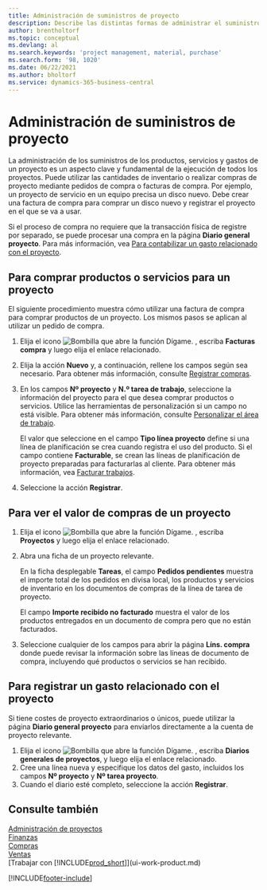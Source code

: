 ```yaml
---
title: Administración de suministros de proyecto
description: Describe las distintas formas de administrar el suministro y la compra de materiales y de servicios para proyectos.
author: brentholtorf
ms.topic: conceptual
ms.devlang: al
ms.search.keywords: 'project management, material, purchase'
ms.search.form: '98, 1020'
ms.date: 06/22/2021
ms.author: bholtorf
ms.service: dynamics-365-business-central
---
```

# <a name="manage-project-supplies"></a>Administración de suministros de proyecto
La administración de los suministros de los productos, servicios y gastos de un proyecto es un aspecto clave y fundamental de la ejecución de todos los proyectos. Puede utilizar las cantidades de inventario o realizar compras de proyecto mediante pedidos de compra o facturas de compra. Por ejemplo, un proyecto de servicio en un equipo precisa un disco nuevo. Debe crear una factura de compra para comprar un disco nuevo y registrar el proyecto en el que se va a usar.

Si el proceso de compra no requiere que la transacción física de registre por separado, se puede procesar una compra en la página **Diario general proyecto**. Para más información, vea [Para contabilizar un gasto relacionado con el proyecto](projects-how-manage-project-supplies.md#to-post-a-job-related-expense).

## <a name="to-purchase-items-or-services-for-a-project"></a>Para comprar productos o servicios para un proyecto
El siguiente procedimiento muestra cómo utilizar una factura de compra para comprar productos de un proyecto. Los mismos pasos se aplican al utilizar un pedido de compra.  

1. Elija el icono ![Bombilla que abre la función Dígame.](media/ui-search/search_small.png "Dígame qué desea hacer") , escriba **Facturas compra** y luego elija el enlace relacionado.  
2. Elija la acción **Nuevo** y, a continuación, rellene los campos según sea necesario. Para obtener más información, consulte [Registrar compras](purchasing-how-record-purchases.md).
3. En los campos **Nº proyecto** y **N.º tarea de trabajo**, seleccione la información del proyecto para el que desea comprar productos o servicios. Utilice las herramientas de personalización si un campo no está visible. Para obtener más información, consulte [Personalizar el área de trabajo](ui-personalization-user.md).

    El valor que seleccione en el campo **Tipo línea proyecto** define si una línea de planificación se crea cuando registra el uso del producto. Si el campo contiene **Facturable**, se crean las líneas de planificación de proyecto preparadas para facturarlas al cliente. Para obtener más información, vea [Facturar trabajos](projects-how-invoice-jobs.md).
4. Seleccione la acción **Registrar**.

## <a name="to-view-the-value-of-purchases-for-a-project"></a>Para ver el valor de compras de un proyecto
1. Elija el icono ![Bombilla que abre la función Dígame.](media/ui-search/search_small.png "Dígame qué desea hacer") , escriba **Proyectos** y luego elija el enlace relacionado.
2. Abra una ficha de un proyecto relevante.

    En la ficha desplegable **Tareas**, el campo **Pedidos pendientes** muestra el importe total de los pedidos en divisa local, los productos y servicios de inventario en los documentos de compras de la línea de tarea de proyecto.  

    El campo **Importe recibido no facturado** muestra el valor de los productos entregados en un documento de compra pero que no están facturados.  
3. Seleccione cualquier de los campos para abrir la página **Líns. compra** donde puede revisar la información sobre las líneas de documento de compra, incluyendo qué productos o servicios se han recibido.

## <a name="to-post-a-project-related-expense"></a>Para registrar un gasto relacionado con el proyecto
Si tiene costes de proyecto extraordinarios o únicos, puede utilizar la página **Diario general proyecto** para enviarlos directamente a la cuenta de proyecto relevante.

1. Elija el icono ![Bombilla que abre la función Dígame.](media/ui-search/search_small.png "Dígame qué desea hacer") , escriba **Diarios generales de proyectos**, y luego elija el enlace relacionado.  
2. Cree una línea nueva y especifique los datos del gasto, incluidos los campos **Nº proyecto** y **Nº tarea proyecto**.  
3. Cuando el diario esté completo, seleccione la acción **Registrar**.

## <a name="see-also"></a>Consulte también
[Administración de proyectos](projects-manage-projects.md)  
[Finanzas](finance.md)  
[Compras](purchasing-manage-purchasing.md)         
[Ventas](sales-manage-sales.md)      
[Trabajar con [!INCLUDE[prod_short](includes/prod_short.md)]](ui-work-product.md)  


[!INCLUDE[footer-include](includes/footer-banner.md)]
